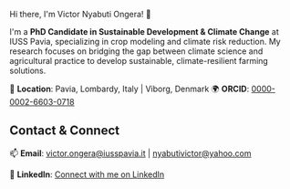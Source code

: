 Hi there, I'm Victor Nyabuti Ongera! 👋

I'm a **PhD Candidate in Sustainable Development & Climate Change** at IUSS Pavia, specializing in crop modeling and climate risk reduction. My research focuses on bridging the gap between climate science and agricultural practice to develop sustainable, climate-resilient farming solutions.

📍 **Location**: Pavia, Lombardy, Italy | Viborg, Denmark
🌍 **ORCID**: [0000-0002-6603-0718](https://orcid.org/0000-0002-6603-0718)

## Contact & Connect

📫 **Email**: [victor.ongera@iusspavia.it](mailto:victor.ongera@iusspavia.it) | [nyabutivictor@yahoo.com](mailto:nyabutivictor@yahoo.com)

💼 **LinkedIn**: [Connect with me on LinkedIn](https://www.linkedin.com/in/7da04b78/)


